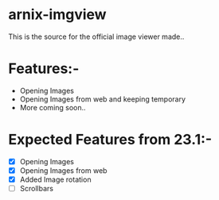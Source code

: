 # arnix-imgview

This is the source for the official image viewer made..

# Features:-

- Opening Images
- Opening Images from web and keeping temporary
- More coming soon..

# Expected Features from 23.1:-
- [x] Opening Images
- [x] Opening Images from web
- [x] Added Image rotation
- [ ] Scrollbars
